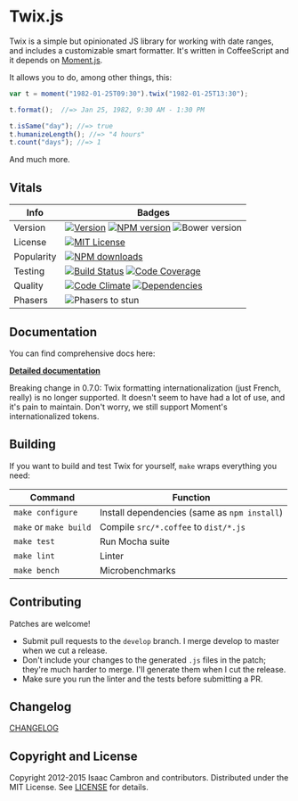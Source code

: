 # Twix.js

Twix is a simple but opinionated JS library for working with date ranges, and includes a customizable smart formatter. It's written in CoffeeScript and it depends on [Moment.js](http://momentjs.com/).

It allows you to do, among other things, this:

```js
var t = moment("1982-01-25T09:30").twix("1982-01-25T13:30");

t.format();  //=> Jan 25, 1982, 9:30 AM - 1:30 PM

t.isSame("day"); //=> true
t.humanizeLength(); //=> "4 hours"
t.count("days"); //=> 1
```

And much more.

## Vitals

Info          | Badges
------------- | -------------
Version       | [![Version][release-version-image]][release-url] [![NPM version][npm-version-image]][npm-url] ![Bower version][bower-version-image]
License       | [![MIT License][license-image]][license]
Popularity    | [![NPM downloads][npm-downloads-image]][npm-url]
Testing       | [![Build Status][travis-image]][travis-url] [![Code Coverage][coveralls-image]][coveralls-url]
Quality       | [![Code Climate][code-climate-img]][code-climate-url] [![Dependencies][gemnasium-image]][gemnasium-url]
Phasers       | ![Phasers to stun][phasers-image]|

## Documentation

You can find comprehensive docs here:

**[Detailed documentation](http://icambron.github.io/twix.js/docs.html)**

Breaking change in 0.7.0: Twix formatting internationalization (just French, really) is no longer supported. It doesn't seem to have had a lot of use, and it's pain to maintain. Don't worry, we still support Moment's internationalized tokens.

## Building

If you want to build and test Twix for yourself, `make` wraps everything you need:

Command                | Function
-----------------------|---------
`make configure`       | Install dependencies (same as `npm install`)
`make` or `make build` | Compile `src/*.coffee` to `dist/*.js`
`make test`            | Run Mocha suite
`make lint`            | Linter
`make bench`           | Microbenchmarks

## Contributing

Patches are welcome!

 * Submit pull requests to the `develop` branch. I merge develop to master when we cut a release.
 * Don't include your changes to the generated `.js` files in the patch; they're much harder to merge. I'll generate them when I cut the release.
 * Make sure you run the linter and the tests before submitting a PR.

## Changelog

[CHANGELOG][]

## Copyright and License

Copyright 2012-2015 Isaac Cambron and contributors. Distributed under the MIT License. See [LICENSE][] for details.

[license-image]: http://img.shields.io/badge/license-MIT-blue.svg?style=flat-square
[license]: LICENSE.md

[changelog]: CHANGELOG.md

[release-url]: https://github.com/icambron/twix.js/releases/latest
[release-version-image]: https://img.shields.io/github/release/icambron/twix.js.svg?style=flat-square
[npm-url]: https://npmjs.org/package/twix
[npm-version-image]: http://img.shields.io/npm/v/twix.svg?style=flat-square
[bower-version-image]: https://img.shields.io/bower/v/twix.svg?style=flat-square

[npm-downloads-image]: http://img.shields.io/npm/dm/twix.svg?style=flat-square

[travis-url]: http://travis-ci.org/icambron/twix.js
[travis-image]: http://img.shields.io/travis/icambron/twix.js/develop.svg?style=flat-square

[coveralls-url]: https://coveralls.io/github/icambron/twix.js
[coveralls-image]: https://img.shields.io/coveralls/icambron/twix.js/develop.svg?style=flat-square

[code-climate-img]: https://img.shields.io/codeclimate/github/icambron/twix.js.svg?style=flat-square
[code-climate-url]: https://codeclimate.com/github/icambron/twix.js

[gemnasium-url]: https://gemnasium.com/icambron/twix.js
[gemnasium-image]: https://img.shields.io/gemnasium/icambron/twix.js.svg?style=flat-square

[phasers-image]: https://img.shields.io/badge/phasers-stun-yellow.svg?style=flat-square
